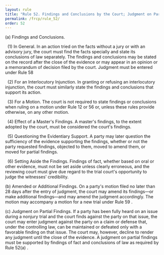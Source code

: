 ```yaml
---
layout: rule
title: "Rule 52. Findings and Conclusions by the Court; Judgment on Partial Findings"
permalink: /frcp/rule_52/
order: 52
---
```


(a) Findings and Conclusions.


&nbsp;&nbsp;(1) In General. In an action tried on the facts without a jury or with an advisory jury, the court must find the facts specially and state its conclusions of law separately. The findings and conclusions may be stated on the record after the close of the evidence or may appear in an opinion or a memorandum of decision filed by the court. Judgment must be entered under Rule 58


&nbsp;&nbsp;(2) For an Interlocutory Injunction. In granting or refusing an interlocutory injunction, the court must similarly state the findings and conclusions that support its action.


&nbsp;&nbsp;(3) For a Motion. The court is not required to state findings or conclusions when ruling on a motion under Rule 12 or 56 or, unless these rules provide otherwise, on any other motion.


&nbsp;&nbsp;(4) Effect of a Master's Findings. A master's findings, to the extent adopted by the court, must be considered the court's findings.


&nbsp;&nbsp;(5) Questioning the Evidentiary Support. A party may later question the sufficiency of the evidence supporting the findings, whether or not the party requested findings, objected to them, moved to amend them, or moved for partial findings.


&nbsp;&nbsp;(6) Setting Aside the Findings. Findings of fact, whether based on oral or other evidence, must not be set aside unless clearly erroneous, and the reviewing court must give due regard to the trial court's opportunity to judge the witnesses’ credibility.


(b) Amended or Additional Findings. On a party's motion filed no later than 28 days after the entry of judgment, the court may amend its findings—or make additional findings—and may amend the judgment accordingly. The motion may accompany a motion for a new trial under Rule 59 .


(c) Judgment on Partial Findings. If a party has been fully heard on an issue during a nonjury trial and the court finds against the party on that issue, the court may enter judgment against the party on a claim or defense that, under the controlling law, can be maintained or defeated only with a favorable finding on that issue. The court may, however, decline to render any judgment until the close of the evidence. A judgment on partial findings must be supported by findings of fact and conclusions of law as required by Rule 52(a) .